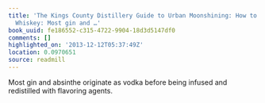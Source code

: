 ```yaml
---
title: 'The Kings County Distillery Guide to Urban Moonshining: How to Make and Drink
  Whiskey: Most gin and …'
book_uuid: fe186552-c315-4722-9904-18d3d5147df0
comments: []
highlighted_on: '2013-12-12T05:37:49Z'
location: 0.0970651
source: readmill
---
```


Most gin and absinthe originate as vodka before being infused and redistilled with flavoring agents.